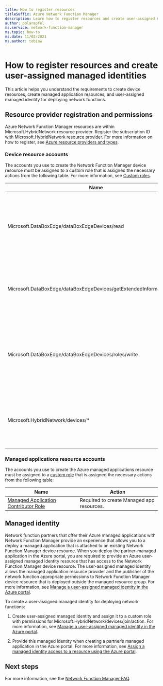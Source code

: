 ```yaml
---
title: How to register resources
titleSuffix: Azure Network Function Manager
description: Learn how to register resources and create user-assigned managed identities
author: polarapfel
ms.service: network-function-manager
ms.topic: how-to
ms.date: 11/02/2021
ms.author: tobiaw
---
```


# How to register resources and create user-assigned managed identities

This article helps you understand the requirements to create device resources, create managed application resources, and user-assigned managed identity for deploying network functions.

## <a name="permissions"></a>Resource provider registration and permissions

Azure Network Function Manager resources are within Microsoft.HybridNetwork resource provider. Register the subscription ID with Microsoft.HybridNetwork resource provider. For more information on how to register, see [Azure resource providers and types](../azure-resource-manager/management/resource-providers-and-types.md).

### Device resource accounts

The accounts you use to create the Network Function Manager device resource must be assigned to a custom role that is assigned the necessary actions from the following table. For more information, see [Custom roles](../role-based-access-control/custom-roles.md).

| Name | Action|
|---|---|
| Microsoft.DataBoxEdge/dataBoxEdgeDevices/read|Required to read the Azure Stack Edge resource on which network functions will be deployed. |
|Microsoft.DataBoxEdge/dataBoxEdgeDevices/getExtendedInformation/action |Required to read the properties section of Azure Stack edge resource. |
|Microsoft.DataBoxEdge/dataBoxEdgeDevices/roles/write |Required to create the Network Function Manager device resource on Azure Stack Edge resource.|
| Microsoft.HybridNetwork/devices/* | Required to create, update, delete the Network Function Manager device resource. |

### Managed applications resource accounts

The accounts you use to create the Azure managed applications resource must be assigned to a [custom role](../role-based-access-control/custom-roles.md) that is assigned the necessary actions from the following table: 

|Name |Action |
|---|---|
|[Managed Application Contributor Role](../role-based-access-control/built-in-roles.md#managed-application-contributor-role)|Required to create Managed app resources.|

## <a name="managed-identity"></a>Managed identity

Network function partners that offer their Azure managed applications with Network Function Manager provide an experience that allows you to a deploy a managed application that is attached to an existing Network Function Manager device resource. When you deploy the partner-managed application in the Azure portal, you are required to provide an Azure user-assigned managed Identity resource that has access to the Network Function Manager device resource. The user-assigned managed identity allows the managed application resource provider and the publisher of the network function appropriate permissions to Network Function Manager device resource that is deployed outside the managed resource group. For more information, see [Manage a user-assigned managed identity in the Azure portal](../active-directory/managed-identities-azure-resources/how-to-manage-ua-identity-portal.md).

To create a user-assigned managed identity for deploying network functions:

1. Create user-assigned managed identity and assign it to a custom role with permissions for Microsoft.HybridNetwork/devices/join/action. For more information, see [Manage a user-assigned managed identity in the Azure portal](../active-directory/managed-identities-azure-resources/how-to-manage-ua-identity-portal.md).

1. Provide this managed identity when creating a partner’s managed application in the Azure portal. For more information, see [Assign a managed identity access to a resource using the Azure portal](../active-directory/managed-identities-azure-resources/howto-assign-access-portal.md).

## Next steps

For more information, see the [Network Function Manager FAQ](faq.md).
